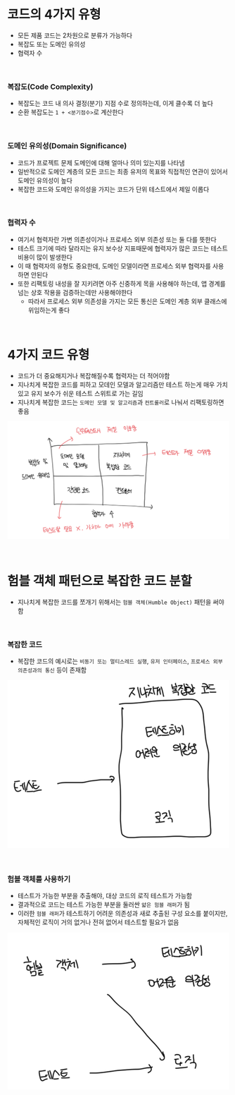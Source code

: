 # 코드의 4가지 유형

- 모든 제품 코드는 2차원으로 분류가 가능하다
- 복잡도 또는 도메인 유의성
- 협력자 수

<br>

### 복잡도(Code Complexity)

- 복잡도는 코드 내 의사 결정(분기) 지점 수로 정의하는데, 이게 클수록 더 높다
- 순환 복잡도는 `1 + <분기점수>`로 계산한다

<br>

### 도메인 유의성(Domain Significance)

- 코드가 프로젝트 문제 도메인에 대해 얼마나 의미 있는지를 나타냄
- 일반적으로 도메인 계층의 모든 코드는 최종 유저의 목표와 직접적인 연관이 있어서 도메인 유의성이 높다
- 복잡한 코드와 도메인 유의성을 가지는 코드가 단위 테스트에서 제일 이롭다

<br>

### 협력자 수

- 여기서 협력자란 가변 의존성이거나 프로세스 외부 의존성 또는 둘 다를 뜻한다
- 테스트 크기에 따라 달라지는 유지 보수상 지표때문에 협력자가 많은 코드는 테스트 비용이 많이 발생한다
- 이 때 협력자의 유형도 중요한데, 도메인 모델이라면 프로세스 외부 협력자를 사용하면 안된다
- 또한 리팩토링 내성을 잘 지키려면 아주 신중하게 목을 사용해야 하는데, 앱 경계를 넘는 상호 작용을 검증하는데만 사용해야한다
  - 따라서 프로세스 외부 의존성을 가지는 모든 통신은 도메인 계층 외부 클래스에 위임하는게 좋다

<br>

# 4가지 코드 유형

- 코드가 더 중요해지거나 복잡해질수록 협력자는 더 적어야함
- 지나치게 복잡한 코드를 피하고 모데인 모델과 알고리즘만 테스트 하는게 매우 가치있고 유지 보수가 쉬운 테스트 스위트로 가는 길임
- 지나치게 복잡한 코드는 `도메인 모델 및 알고리즘`과 `컨트롤러`로 나눠서 리팩토링하면 좋음

![alt text](image.png)

<br>

# 험블 객체 패턴으로 복잡한 코드 분할

- 지나치게 복잡한 코드를 쪼개기 위해서는 `험블 객체(Humble Object)` 패턴을 써야함

<br>

### 복잡한 코드

- 복잡한 코드의 예시로는 `비동기 또는 멀티스레드 실행`, `유저 인터페이스`, `프로세스 외부 의존성과의 통신` 등이 존재함

![alt text](image-1.png)

<br>

### 험블 객체를 사용하기

- 테스트가 가능한 부분을 추출해야, 대상 코드의 로직 테스트가 가능함
- 결과적으로 코드는 테스트 가능한 부분을 둘러싼 `얇은 험블 래퍼`가 됨
- 이러한 `험블 래퍼`가 테스트하기 어려운 의존성과 새로 추출된 구성 요소를 붙이지만, 자체적인 로직이 거의 없거나 전혀 없어서 테스트할 필요가 없음

![alt text](image-2.png)
